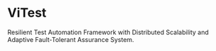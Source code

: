 # ViTest
Resilient Test Automation Framework with Distributed Scalability and Adaptive Fault-Tolerant Assurance System.
